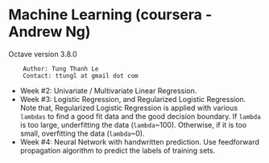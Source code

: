 # Machine Learning (coursera - Andrew Ng)
 Octave version 3.8.0

        Author: Tung Thanh Le
        Contact: ttungl at gmail dot com

* Week #2: Univariate / Multivariate Linear Regression.
* Week #3: Logistic Regression, and Regularized Logistic Regression.
    Note that, Regularized Logistic Regression is applied with various `lambdas` to find a good fit data and the good decision boundary. If `lambda` is too large, underfitting the data (`lambda`~100). Otherwise, if it is too small, overfitting the data (`lambda`~0).   
* Week #4: Neural Network with handwritten prediction. Use feedforward propagation algorithm to predict the labels of training sets. 
